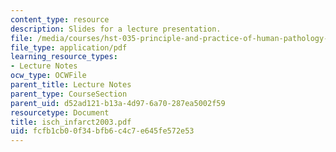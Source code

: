 ```yaml
---
content_type: resource
description: Slides for a lecture presentation.
file: /media/courses/hst-035-principle-and-practice-of-human-pathology-spring-2003/fcfb1cb00f34bfb6c4c7e645fe572e53_isch_infarct2003.pdf
file_type: application/pdf
learning_resource_types:
- Lecture Notes
ocw_type: OCWFile
parent_title: Lecture Notes
parent_type: CourseSection
parent_uid: d52ad121-b13a-4d97-6a70-287ea5002f59
resourcetype: Document
title: isch_infarct2003.pdf
uid: fcfb1cb0-0f34-bfb6-c4c7-e645fe572e53
---
```

